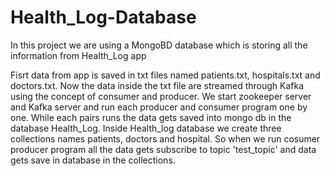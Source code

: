 # Health_Log-Database
In this project we are using a MongoBD database which is storing all the information from Health_Log app

Fisrt data from app is saved in txt files named patients.txt, hospitals.txt and doctors.txt. Now the data inside the txt file are streamed through Kafka using the concept of consumer and producer. We start zookeeper server and Kafka server and run each producer and consumer program one by one. While each pairs runs the data gets saved into mongo db in the database Health_Log. Inside Health_log database we create three collections names patients, doctors and hospital. So when we run cosumer producer program all the data gets subscribe to topic 'test_topic' and data gets save in database in the collections.
